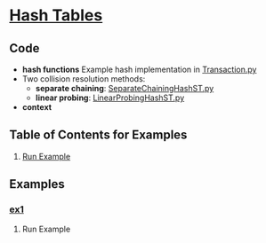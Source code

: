 # [Hash Tables](http://algs4.cs.princeton.edu/34hash/)

## Code
  * **hash functions**
    Example hash implementation in [Transaction.py](../py/AlgsSedgewickWayne/Transaction.py)
  * Two collision resolution methods:
    * **separate chaining**: [SeparateChainingHashST.py](../py/AlgsSedgewickWayne/SeparateChainingHashST.py)
    * **linear probing**: [LinearProbingHashST.py](../py/AlgsSedgewickWayne/LinearProbingHashST)
  * **context**


## Table of Contents for Examples
  1. [Run Example](#ex1)

## Examples 
### [ex1](#table-of-contents-for-examples)
1. Run Example
